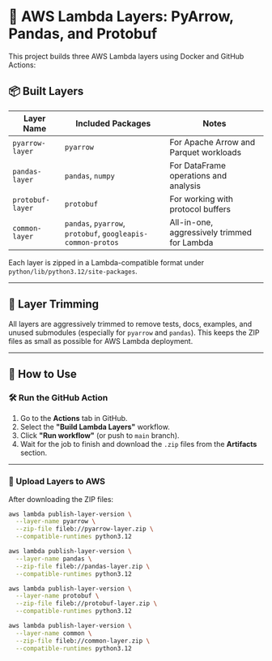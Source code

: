 # 🧱 AWS Lambda Layers: PyArrow, Pandas, and Protobuf

This project builds three AWS Lambda layers using Docker and GitHub Actions:

## 📦 Built Layers

| Layer Name       | Included Packages         | Notes |
|------------------|----------------------------|-------|
| `pyarrow-layer`  | `pyarrow`                  | For Apache Arrow and Parquet workloads |
| `pandas-layer`   | `pandas`, `numpy`          | For DataFrame operations and analysis |
| `protobuf-layer` | `protobuf`                 | For working with protocol buffers |
| `common-layer`   | `pandas`, `pyarrow`, `protobuf`, `googleapis-common-protos` | All-in-one, aggressively trimmed for Lambda |

Each layer is zipped in a Lambda-compatible format under `python/lib/python3.12/site-packages`.

---

## 🧹 Layer Trimming

All layers are aggressively trimmed to remove tests, docs, examples, and unused submodules (especially for `pyarrow` and `pandas`). This keeps the ZIP files as small as possible for AWS Lambda deployment.

---

## 🚀 How to Use

### 🛠 Run the GitHub Action

1. Go to the **Actions** tab in GitHub.
2. Select the **"Build Lambda Layers"** workflow.
3. Click **"Run workflow"** (or push to `main` branch).
4. Wait for the job to finish and download the `.zip` files from the **Artifacts** section.

---

### 🧬 Upload Layers to AWS

After downloading the ZIP files:

```bash
aws lambda publish-layer-version \
  --layer-name pyarrow \
  --zip-file fileb://pyarrow-layer.zip \
  --compatible-runtimes python3.12

aws lambda publish-layer-version \
  --layer-name pandas \
  --zip-file fileb://pandas-layer.zip \
  --compatible-runtimes python3.12

aws lambda publish-layer-version \
  --layer-name protobuf \
  --zip-file fileb://protobuf-layer.zip \
  --compatible-runtimes python3.12

aws lambda publish-layer-version \
  --layer-name common \
  --zip-file fileb://common-layer.zip \
  --compatible-runtimes python3.12
```